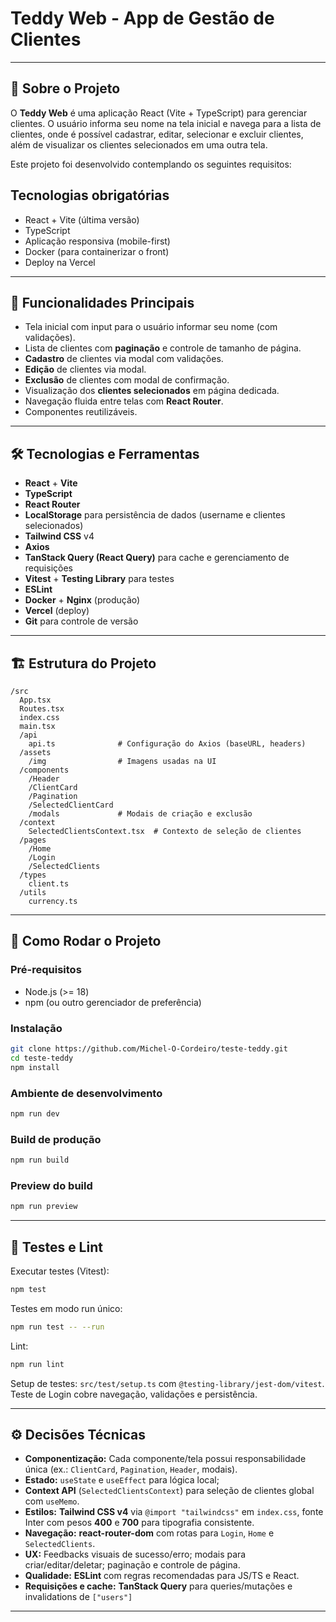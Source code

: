 # Teddy Web - App de Gestão de Clientes

---

## 📝 Sobre o Projeto

O **Teddy Web** é uma aplicação React (Vite + TypeScript) para gerenciar clientes. O usuário informa seu nome na tela inicial e navega para a lista de clientes, onde é possível cadastrar, editar, selecionar e excluir clientes, além de visualizar os clientes selecionados em uma outra tela.

Este projeto foi desenvolvido contemplando os seguintes requisitos:

## Tecnologias obrigatórias
- React + Vite (última versão)
- TypeScript
- Aplicação responsiva (mobile-first)
- Docker (para containerizar o front)
- Deploy na Vercel

---

## 📱 Funcionalidades Principais

- Tela inicial com input para o usuário informar seu nome (com validações).
- Lista de clientes com **paginação** e controle de tamanho de página.
- **Cadastro** de clientes via modal com validações.
- **Edição** de clientes via modal.
- **Exclusão** de clientes com modal de confirmação.
- Visualização dos **clientes selecionados** em página dedicada.
- Navegação fluida entre telas com **React Router**.
- Componentes reutilizáveis.

---

## 🛠 Tecnologias e Ferramentas

- **React** + **Vite**
- **TypeScript**
- **React Router**
- **LocalStorage** para persistência de dados (username e clientes selecionados)
- **Tailwind CSS** v4
- **Axios**
- **TanStack Query (React Query)** para cache e gerenciamento de requisições
- **Vitest** + **Testing Library** para testes
- **ESLint**
- **Docker** + **Nginx** (produção)
- **Vercel** (deploy)
- **Git** para controle de versão

---

## 🏗️ Estrutura do Projeto

```plaintext
/src
  App.tsx
  Routes.tsx
  index.css
  main.tsx
  /api
    api.ts              # Configuração do Axios (baseURL, headers)
  /assets
    /img                # Imagens usadas na UI
  /components
    /Header
    /ClientCard
    /Pagination
    /SelectedClientCard
    /modals             # Modais de criação e exclusão
  /context
    SelectedClientsContext.tsx  # Contexto de seleção de clientes
  /pages
    /Home
    /Login
    /SelectedClients
  /types
    client.ts
  /utils
    currency.ts
```

---

## 🚀 Como Rodar o Projeto

### Pré-requisitos

- Node.js (>= 18)
- npm (ou outro gerenciador de preferência)

### Instalação

```bash
git clone https://github.com/Michel-O-Cordeiro/teste-teddy.git
cd teste-teddy
npm install
```

### Ambiente de desenvolvimento

```bash
npm run dev
```

### Build de produção

```bash
npm run build
```

### Preview do build

```bash
npm run preview
```

---

## 🧪 Testes e Lint

Executar testes (Vitest):

```bash
npm test
```

Testes em modo run único:

```bash
npm run test -- --run
```

Lint:

```bash
npm run lint
```

Setup de testes: `src/test/setup.ts` com `@testing-library/jest-dom/vitest`. Teste de Login cobre navegação, validações e persistência.

---

## ⚙️ Decisões Técnicas

- **Componentização:** Cada componente/tela possui responsabilidade única (ex.: `ClientCard`, `Pagination`, `Header`, modais).
- **Estado:** `useState` e `useEffect` para lógica local; 
- **Context API** (`SelectedClientsContext`) para seleção de clientes global com `useMemo`.
- **Estilos:** **Tailwind CSS v4** via `@import "tailwindcss"` em `index.css`, fonte Inter com pesos **400** e **700** para tipografia consistente.
- **Navegação:** **react-router-dom** com rotas para `Login`, `Home` e `SelectedClients`.
- **UX:** Feedbacks visuais de sucesso/erro; modais para criar/editar/deletar; paginação e controle de página.
- **Qualidade:** **ESLint** com regras recomendadas para JS/TS e React.
- **Requisições e cache:** **TanStack Query** para queries/mutações e invalidations de `["users"]`

---

